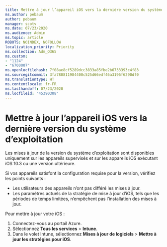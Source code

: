 ```yaml
---
title: Mettre à jour l’appareil iOS vers la dernière version du système d’exploitation
ms.author: pebaum
author: pebaum
manager: scotv
ms.date: 07/23/2020
ms.audience: Admin
ms.topic: article
ROBOTS: NOINDEX, NOFOLLOW
localization_priority: Priority
ms.collection: Adm_O365
ms.custom:
- "1124"
- "6700007"
ms.openlocfilehash: 7f08ae8cf5289dcc3833a85fbe2b6733393c4f83
ms.sourcegitcommit: 3fa780811984400c525d66edf46a3196f6290df0
ms.translationtype: HT
ms.contentlocale: fr-FR
ms.lasthandoff: 07/23/2020
ms.locfileid: "45390308"
---
```

# <a name="update-ios-device-to-latest-os-version"></a>Mettre à jour l’appareil iOS vers la dernière version du système d’exploitation

Les mises à jour de la version du système d’exploitation sont disponibles uniquement sur les appareils supervisés et sur les appareils iOS exécutant iOS 10.3 ou une version ultérieure.

Si vos appareils satisfont la configuration requise pour la version, vérifiez les points suivants :  
- Les utilisateurs des appareils n’ont pas différé les mises à jour.  
- Les paramètres actuels de la stratégie de mise à jour d’iOS, tels que les périodes de temps limitées, n’empêchent pas l’installation des mises à jour.

Pour mettre à jour votre iOS :

1. Connectez-vous au portail Azure.
2. Sélectionnez **Tous les services** > **Intune**.
3. Dans le volet Intune, sélectionnez **Mises à jour de logiciels** > **Mettre à jour les stratégies pour iOS**.